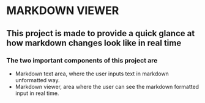 # MARKDOWN VIEWER

## This project is made to provide a quick glance at how markdown changes look like in real time

### The two important components of this project are

- Markdown text area, where the user inputs text in markdown unformatted way.
- Markdown viewer, area where the user can see the markdown formatted input in real time.
